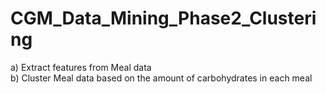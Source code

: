 # CGM_Data_Mining_Phase2_Clustering

a)    Extract features from Meal data  
b)    Cluster Meal data based on the amount of carbohydrates in each meal  
